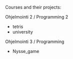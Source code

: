 Courses and their projects:

Ohjelmointi 2 / Programming 2
- tetris
- university

Ohjelmointi 3 / Programming 
- Nysse_game
